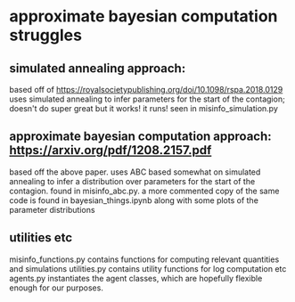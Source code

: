 # approximate bayesian computation struggles
## simulated annealing approach: 
based off of https://royalsocietypublishing.org/doi/10.1098/rspa.2018.0129
uses simulated annealing to infer parameters for the start of the contagion; 
doesn't do super great but it works! it runs!
seen in misinfo_simulation.py
## approximate bayesian computation approach: https://arxiv.org/pdf/1208.2157.pdf
based off the above paper. uses ABC based somewhat on simulated annealing to infer a distribution over parameters for the start of the contagion. found in misinfo_abc.py. 
a more commented copy of the same code is found in bayesian_things.ipynb along with some plots of the parameter distributions
## utilities etc
misinfo_functions.py contains functions for computing relevant quantities and simulations
utilities.py contains utility functions for log computation etc
agents.py instantiates the agent classes, which are hopefully flexible enough for our purposes.
